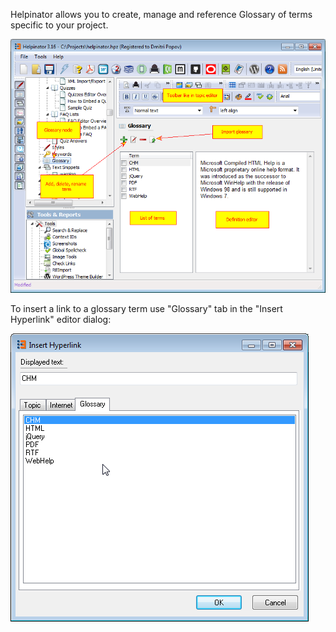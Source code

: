 Helpinator allows you to create, manage and reference Glossary of terms specific to your project. 




![](images/glossary.png "")






To insert a link to a glossary term use "Glossary" tab in the "Insert Hyperlink" editor dialog:






![](images/glo-insert-hyper.png "")
